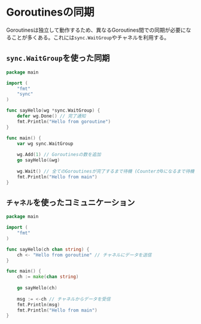 # Goroutinesの同期

Goroutinesは独立して動作するため、異なるGoroutines間での同期が必要になることが多くある。これには`sync.WaitGroup`やチャネルを利用する。

## `sync.WaitGroup`を使った同期

```go
package main

import (
    "fmt"
    "sync"
)

func sayHello(wg *sync.WaitGroup) {
    defer wg.Done() // 完了通知
    fmt.Println("Hello from goroutine")
}

func main() {
    var wg sync.WaitGroup
    
    wg.Add(1) // Goroutinesの数を追加
    go sayHello(&wg)
    
    wg.Wait() // 全てのGoroutinesが完了するまで待機 (Counterが0になるまで待機)
    fmt.Println("Hello from main")
}
```

## `チャネル`を使ったコミュニケーション

```go
package main

import (
    "fmt"
)

func sayHello(ch chan string) {
    ch <- "Hello from goroutine" // チャネルにデータを送信
}

func main() {
    ch := make(chan string)
    
    go sayHello(ch)
    
    msg := <-ch // チャネルからデータを受信
    fmt.Println(msg)
    fmt.Println("Hello from main")
}
```
